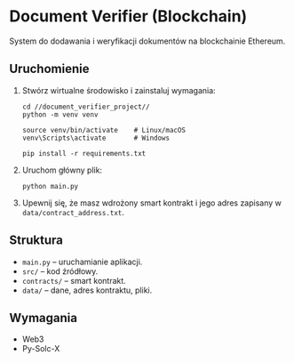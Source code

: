 # Document Verifier (Blockchain)

System do dodawania i weryfikacji dokumentów na blockchainie Ethereum.

## Uruchomienie

1. Stwórz wirtualne środowisko i zainstaluj wymagania:

   ```
   cd //document_verifier_project//
   python -m venv venv

   source venv/bin/activate    # Linux/macOS
   venv\Scripts\activate       # Windows

   pip install -r requirements.txt
   ```

2. Uruchom główny plik:

   ```
   python main.py
   ```

3. Upewnij się, że masz wdrożony smart kontrakt i jego adres zapisany w `data/contract_address.txt`.

## Struktura

- `main.py` – uruchamianie aplikacji.
- `src/` – kod źródłowy.
- `contracts/` – smart kontrakt.
- `data/` – dane, adres kontraktu, pliki.

## Wymagania

- Web3
- Py-Solc-X
